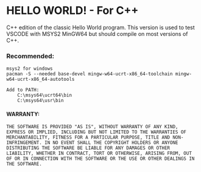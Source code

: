 # HELLO WORLD! - For C++

C++ edition of the classic Hello World program.  This version is used to test VSCODE with MSYS2 MinGW64  but should compile on most versions of C++.

### Recommended:
    msys2 for windows
    pacman -S --needed base-devel mingw-w64-ucrt-x86_64-toolchain mingw-w64-ucrt-x86_64-autotools

    Add to PATH: 
        C:\msys64\ucrt64\bin
        C:\msys64\usr\bin

#### WARRANTY:
    THE SOFTWARE IS PROVIDED "AS IS", WITHOUT WARRANTY OF ANY KIND, EXPRESS OR IMPLIED, INCLUDING BUT NOT LIMITED TO THE WARRANTIES OF MERCHANTABILITY, FITNESS FOR A PARTICULAR PURPOSE, TITLE AND NON-INFRINGEMENT. IN NO EVENT SHALL THE COPYRIGHT HOLDERS OR ANYONE DISTRIBUTING THE SOFTWARE BE LIABLE FOR ANY DAMAGES OR OTHER LIABILITY, WHETHER IN CONTRACT, TORT OR OTHERWISE, ARISING FROM, OUT OF OR IN CONNECTION WITH THE SOFTWARE OR THE USE OR OTHER DEALINGS IN THE SOFTWARE.